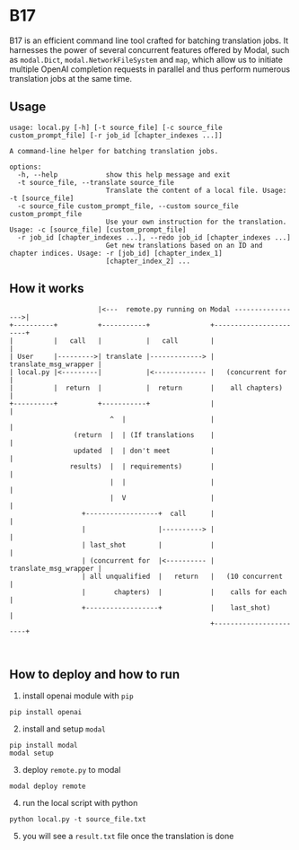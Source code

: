 # B17

B17 is an efficient command line tool crafted for batching translation jobs. It harnesses the power of several concurrent features offered by Modal, such as `modal.Dict`, `modal.NetworkFileSystem` and `map`, which allow us to initiate multiple OpenAI completion requests in parallel and thus perform numerous translation jobs at the same time.

## Usage
```
usage: local.py [-h] [-t source_file] [-c source_file custom_prompt_file] [-r job_id [chapter_indexes ...]]

A command-line helper for batching translation jobs.

options:
  -h, --help            show this help message and exit
  -t source_file, --translate source_file
                        Translate the content of a local file. Usage: -t [source_file]
  -c source_file custom_prompt_file, --custom source_file custom_prompt_file
                        Use your own instruction for the translation. Usage: -c [source_file] [custom_prompt_file]
  -r job_id [chapter_indexes ...], --redo job_id [chapter_indexes ...]
                        Get new translations based on an ID and chapter indices. Usage: -r [job_id] [chapter_index_1]
                        [chapter_index_2] ...
```
## How it works
```
                      |<---  remote.py running on Modal ----------------->|
+----------+          +-----------+               +-----------------------+
|          |   call   |           |   call        |                       |
| User     |--------->| translate |-------------> | translate_msg_wrapper |
| local.py |<---------|           |<------------- |   (concurrent for     |
|          |  return  |           |  return       |    all chapters)      |
+----------+          +-----------+               |                       |
                         ^  |                     |                       |
                (return  |  | (If translations    |                       | 
                updated  |  | don't meet          |                       |
               results)  |  | requirements)       |                       |
                         |  |                     |                       |
                         |  V                     |                       |
                  +------------------+  call      |                       |  
                  |                  |----------> |                       |
                  | last_shot        |            |                       |
                  | (concurrent for  |<---------- | translate_msg_wrapper |
                  | all unqualified  |   return   |   (10 concurrent      |
                  |       chapters)  |            |    calls for each     |                                        
                  +------------------+            |    last_shot)         |
                                                  +-----------------------+
                                                
                                                

```

## How to deploy and how to run


1. install openai module with `pip`
```shell
pip install openai
```
2. install and setup `modal`
```shell
pip install modal
modal setup
```
3. deploy `remote.py` to modal
```shell
modal deploy remote
```
4. run the local script with python
```shell
python local.py -t source_file.txt
```
5. you will see a `result.txt` file once the translation is done
